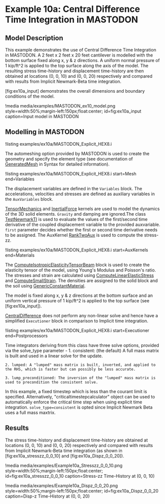 # Example 10a: Central Difference Time Integration in MASTODON

## Model Description

This example demonstrates the use of Central Difference Time Integration in MASTODON. A 2 feet x 2 feet x 20 feet cantilever is modelled with the bottom surface fixed along x, y & z directions. A uniform normal pressure of 1 kip/ft^2 is applied to the top surface along the axis of the model. The resulting stress time-history and displacement time-history are then obtained at locations (0, 0, 10) and (0, 0, 20) respectively and compared with results from Implicit Newmark-Beta time integration.

[fig:ex10a_input] demonstrates the overall dimensions and boundary conditions of the model.

!media media/examples/MASTODON_ex10_model.png
       style=width:50%;margin-left:150px;float:center;
       id=fig:ex10a_input
       caption=Input model in MASTODON

## Modelling in MASTODON

!listing examples/ex10a/MASTODON_Explicit_HEX8.i

The automeshing option provided by MASTODON is used to create the geometry and specify the element type (see documentation of [GeneratedMesh](syntax/index.md) in Syntax for detailed information).

!listing examples/ex10a/MASTODON_Explicit_HEX8.i
         start=Mesh
         end=Variables

The displacement variables are defined in the `Variables` block. The accelerations, velocities and stresses are defined as auxiliary variables in the `AuxVariables` block.

[TensorMechanics](syntax/index.md) and [InertialForce](syntax/index.md) kernels are used to model the dynamics of the 3D solid elements. `Gravity` and damping are ignored.The class [TestNewmarkTI](syntax/index.md) is used to evaluate the values of the first/second time derivative of the coupled displacement variable to the provided auxvariable. `first` parameter decides whether the first or second time derivative needs to be assigned. The AuxKernel [RankTwoAux](syntax/index.md) is used to compute the stress-zz.

!listing examples/ex10a/MASTODON_Explicit_HEX8.i
         start=AuxKernels
         end=Materials

The [ComputeIsotropicElasticityTensorBeam](syntax/index.md) block is used to create the elasticity tensor of the model, using Young's Modulus and Poisson's ratio. The stresses and strain are calculated using [ComputeLinearElasticStress](syntax/index.md) and [ComputeSmallStrain](syntax/index.md). The densities are assigned to the solid block and the soil using [GenericConstantMaterial](syntax/index.md).

The model is fixed along x, y & z directions at the bottom surface and an uniform vertical pressure of 1 kip/ft^2 is applied to the top surface (see [fig:ex10a_input]).

[CentralDifference](syntax/index.md) does not perform any non-linear solve and hence have a simplified `Executioner` block in comparison to Implicit time integration.

!listing examples/ex10a/MASTODON_Explicit_HEX8.i
         start=Executioner
         end=Postprocessors

Time integrators deriving from this class have three solve options, provided via the solve_type parameter -
	1. consistent: (the default) A full mass matrix is built and used in a linear solve for the update.

	2. lumped: A "lumped" mass matrix is built, inverted, and applied to the RHS, which is faster but can possibly be less accurate.

	3. lump_preconditioned: The inversion of the "lumped" mass matrix is used to precondition the consistent solve.

In this example, a fixed timestep which is less than the courant limit is specified. Alternatively, "criticaltimestepcalculator" object can be used to automatically enforce the critical time step when using explicit time integration. `solve_type=consistent` is opted since Implicit Newmark Beta uses a full mass maxtrix.

## Results
The stress time-history and displacement time-history are obtained at locations (0, 0, 10) and (0, 0, 20) respectively and compared with results from Implicit Newmark-Beta time integration (as shown in [fig:ex10a_stresszz_0_0_10] and [fig:ex10a_Dispz_0_0_20]).


!media media/examples/Example10a_Stresszz_0_0_10.png
       style=width:50%;margin-left:150px;float:center;
       id=fig:ex10a_stresszz_0_0_10
       caption=Stress-zz Time-History at (0, 0, 10)

!media media/examples/Example10a_Dispz_0_0_20.png
       style=width:50%;margin-left:150px;float:center;
       id=fig:ex10a_Dispz_0_0_20
       caption=Disp-z Time-History at (0, 0, 20)


